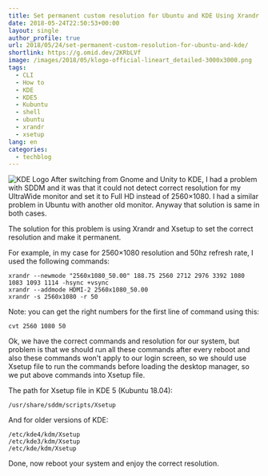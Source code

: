 ```yaml
---
title: Set permanent custom resolution for Ubuntu and KDE Using Xrandr and Xsetup
date: 2018-05-24T22:50:53+00:00
layout: single
author_profile: true
url: 2018/05/24/set-permanent-custom-resolution-for-ubuntu-and-kde/
shortlink: https://g.omid.dev/2KRbLVf
image: /images/2018/05/klogo-official-lineart_detailed-3000x3000.png
tags:
  - CLI
  - How to
  - KDE
  - KDE5
  - Kubuntu
  - shell
  - ubuntu
  - xrandr
  - xsetup
lang: en
categories: 
  - techblog
---
```

![KDE Logo](/images/2018/05/KDE_Logo_Official_Lineart_Detailed.svg_-150x150.png) After switching from Gnome and Unity to KDE, I had a problem with SDDM and it was that it could not detect correct resolution for my UltraWide monitor and set it to Full HD instead of 2560×1080. I had a similar problem in Ubuntu with another old monitor. Anyway that solution is same in both cases.

The solution for this problem is using Xrandr and Xsetup to set the correct resolution and make it permanent.

For example, in my case for 2560×1080 resolution and 50hz refresh rate, I used the following commands:

```shell
xrandr --newmode "2560x1080_50.00" 188.75 2560 2712 2976 3392 1080 1083 1093 1114 -hsync +vsync
xrandr --addmode HDMI-2 2560x1080_50.00
xrandr -s 2560x1080 -r 50
```

Note: you can get the right numbers for the first line of command using this:

`cvt 2560 1080 50`

Ok, we have the correct commands and resolution for our system, but problem is that we should run all these commands after every reboot and also these commands won't apply to our login screen, so we should use Xsetup file to run the commands before loading the desktop manager, so we put above commands into Xsetup file.

The path for Xsetup file in KDE 5 (Kubuntu 18.04):

`/usr/share/sddm/scripts/Xsetup`

And for older versions of KDE:

```shell
/etc/kde4/kdm/Xsetup
/etc/kde3/kdm/Xsetup
/etc/kde/kdm/Xsetup
```

Done, now reboot your system and enjoy the correct resolution.
